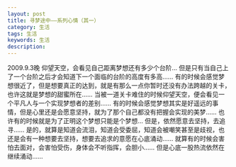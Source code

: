 ```yaml
---
layout: post
title: 寻梦途中——系列心情（其一）
category: 生活
tags: 生活
keywords: 生活
description: 
---
```

2009.9.3晚
仰望天空，会看见自己距离梦想还有多少个台阶…
但是只有当自己上了一个台阶之后才会知道下一个面临的台阶的高度有多高……
有的时候会感觉梦想很近了，但是想要真正的达到，就是有那么一点你暂时还没有办法跨越的关卡，也许这就是梦想的甜蜜所在……
当被一道关卡难住的时候仰望天空，便会看见一个平凡人与一个实现梦想者的差别……
有的时候会感觉梦想其实是好遥远的事情，但是心里还是会愿意坚持，就为了那个自己都没有把握会实现的美梦……
也许有的时候就是为了正明这个梦想只能是个梦想…
但是，依然愿意去坚持，去追寻……
是的，就算是知道会流泪，知道会受委屈，知道会被嘲笑甚至是歧视，也还是会有一种想要去坚持，想要去追求的意愿在心底涌动……
就算有的时候会害怕去面对，会害怕受伤，身体会不听指挥，会胆小……
但是心底一股热流依然在继续涌动……